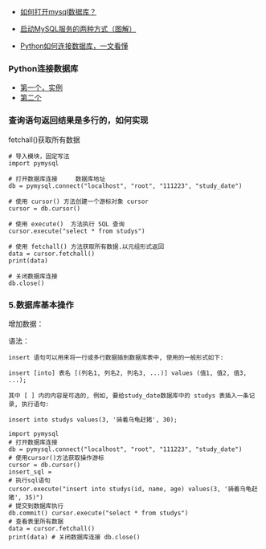 
* [如何打开mysql数据库？](https://blog.csdn.net/seanyang_/article/details/122221488)

* [启动MySQL服务的两种方式（图解）](http://c.biancheng.net/view/7142.html)

* [Python如何连接数据库，一文看懂](https://blog.csdn.net/laozhu_Python/article/details/107560672)

### Python连接数据库
* [第一个，实例](https://blog.csdn.net/laozhu_Python/article/details/107560672)
* [第二个](https://www.cnblogs.com/xdsa/p/16000833.html)


### 查询语句返回结果是多行的，如何实现

fetchall()获取所有数据
```
# 导入模块，固定写法
import pymysql
 
# 打开数据库连接     数据库地址
db = pymysql.connect("localhost", "root", "111223", "study_date")

# 使用 cursor() 方法创建一个游标对象 cursor
cursor = db.cursor()

# 使用 execute()  方法执行 SQL 查询
cursor.execute("select * from studys")

# 使用 fetchall() 方法获取所有数据.以元组形式返回
data = cursor.fetchall()
print(data)

# 关闭数据库连接
db.close()
```

### 5.数据库基本操作
增加数据：

语法：
```
insert 语句可以用来将一行或多行数据插到数据库表中, 使用的一般形式如下:

insert [into] 表名 [(列名1, 列名2, 列名3, ...)] values (值1, 值2, 值3, ...);

其中 [ ] 内的内容是可选的, 例如, 要给study_date数据库中的 studys 表插入一条记录, 执行语句:

insert into studys values(3, '骑着乌龟赶猪', 30);
```

```
import pymysql
# 打开数据库连接
db = pymysql.connect("localhost", "root", "111223", "study_date")
# 使用cursor()方法获取操作游标
cursor = db.cursor()
insert_sql = 
# 执行sql语句
cursor.execute("insert into studys(id, name, age) values(3, '骑着乌龟赶猪', 35)") 
# 提交到数据库执行 
db.commit() cursor.execute("select * from studys")
# 查看表里所有数据 
data = cursor.fetchall() 
print(data) # 关闭数据库连接 db.close()
```





